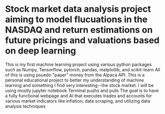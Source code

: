 # Stock market data analysis project aiming to model flucuations in the NASDAQ and return estimations on future pricings and valuations based on deep learning

This is my first machine learning project using various python packages such as Numpy, Tensorflow, pytorch, pandas, matplotlib, and scikit-learn
All of this is using psuedo "paper" money from the Alpaca API. This is a personal educational project to better my understanding of machine learning and something I find very interesting--the stock market. 
I will be using mostly jupyter notebook
Terminal pushs and pulls
The goal is to have a fully functional webpage and AI that executes trades and accounts for various market indicators like inflation, data scraping, and utilizing data analysis techniques
